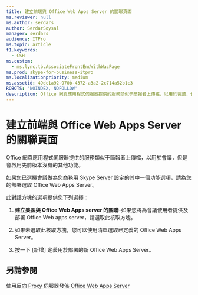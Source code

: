 ```yaml
---
title: 建立前端與 Office Web Apps Server 的關聯頁面
ms.reviewer: null
ms.author: serdars
author: SerdarSoysal
manager: serdars
audience: ITPro
ms.topic: article
f1.keywords:
  - CSH
ms.custom:
  - ms.lync.tb.AssociateFrontEndWithWacPage
ms.prod: skype-for-business-itpro
ms.localizationpriority: medium
ms.assetid: 49dc1a92-970b-4372-a3a2-2c714a52b1c3
ROBOTS: 'NOINDEX, NOFOLLOW'
description: Office 網頁應用程式伺服器提供的服務類似于簡報者上傳檔，以用於會議，但是會啟用先前版本沒有的其他功能。
---
```


# <a name="associate-front-end-with-office-web-apps-server-page"></a>建立前端與 Office Web Apps Server 的關聯頁面

Office 網頁應用程式伺服器提供的服務類似于簡報者上傳檔，以用於會議，但是會啟用先前版本沒有的其他功能。

如果您已選擇會議做為您商務用 Skype Server 設定的其中一個功能選項，請為您的部署選取 Office Web Apps Server。

此對話方塊的選項提供您下列選擇：

1. **建立集區與 Office Web Apps server 的關聯**-如果您將為會議使用者提供及部署 Office Web apps server，請選取此核取方塊。

2. 如果未選取此核取方塊，您可以使用清單選取已定義的 Office Web Apps Server。

3. 按一下 [新增] 定義用於部署的新 Office Web Apps Server。

## <a name="see-also"></a>另請參閱

[使用反向 Proxy 伺服器發佈 Office Web Apps Server](/previous-versions/office/lync-server-2013/lync-server-2013-publishing-office-web-apps-server-using-a-reverse-proxy-server)